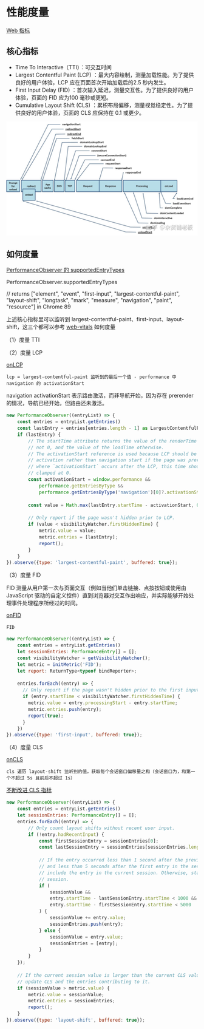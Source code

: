 # 性能度量

[Web 指标](https://web.dev/vitals/)

## 核心指标

- Time To Interactive（TTI）：可交互时间
- Largest Contentful Paint (LCP) ：最大内容绘制，测量加载性能。为了提供良好的用户体验，LCP 应在页面首次开始加载后的2.5 秒内发生。
- First Input Delay (FID) ：首次输入延迟，测量交互性。为了提供良好的用户体验，页面的 FID 应为100 毫秒或更短。
- Cumulative Layout Shift (CLS) ：累积布局偏移，测量视觉稳定性。为了提供良好的用户体验，页面的 CLS 应保持在 0.1 或更少。

![](./timing.jpeg)

## 如何度量

[PerformanceObserver 的 supportedEntryTypes](https://developer.mozilla.org/en-US/docs/Web/API/PerformanceObserver/supportedEntryTypes)

PerformanceObserver.supportedEntryTypes

// returns ["element", "event", "first-input", "largest-contentful-paint", "layout-shift", "longtask", "mark", "measure", "navigation", "paint", "resource"] in Chrome 89

上述核心指标里可以监听到 largest-contentful-paint、first-input、layout-shift，这三个都可以参考 [web-vitals](https://github.com/GoogleChrome/web-vitals) 如何度量

（1）度量 TTI


（2）度量 LCP

[onLCP](https://github.dev/GoogleChrome/web-vitals/blob/main/src/onLCP.ts)

`lcp = largest-contentful-paint 监听到的最后一个值 - performance 中 navigation 的 activationStart`

navigation activationStart 表示路由激活，而非导航开始，因为存在 prerender 的情况，导航已经开始，但路由还未激活。

```js
new PerformanceObserver((entryList) => {
    const entries = entryList.getEntries()
    const lastEntry = entries[entries.length - 1] as LargestContentfulPaint;
    if (lastEntry) {
        // The startTime attribute returns the value of the renderTime if it is
        // not 0, and the value of the loadTime otherwise.
        // The activationStart reference is used because LCP should be relative to page
        // activation rather than navigation start if the page was prerendered. But in cases
        // where `activationStart` occurs after the LCP, this time should be
        // clamped at 0.
        const activationStart = window.performance &&
            performance.getEntriesByType &&
            performance.getEntriesByType('navigation')[0]?.activationStart

        const value = Math.max(lastEntry.startTime - activationStart, 0);

        // Only report if the page wasn't hidden prior to LCP.
        if (value < visibilityWatcher.firstHiddenTime) {
            metric.value = value;
            metric.entries = [lastEntry];
            report();
        }
    }
}).observe({type: 'largest-contentful-paint', buffered: true});
```

（3）度量 FID

FID 测量从用户第一次与页面交互（例如当他们单击链接、点按按钮或使用由 JavaScript 驱动的自定义控件）直到浏览器对交互作出响应，并实际能够开始处理事件处理程序所经过的时间。

[onFID](https://github.dev/GoogleChrome/web-vitals/blob/main/src/onFID.ts)

`FID `

```js
new PerformanceObserver((entryList) => {
    const entries = entryList.getEntries()
    let sessionEntries: PerformanceEntry[] = [];
    const visibilityWatcher = getVisibilityWatcher();
    let metric = initMetric('FID');
    let report: ReturnType<typeof bindReporter>;

    entries.forEach((entry) => {
      // Only report if the page wasn't hidden prior to the first input.
      if (entry.startTime < visibilityWatcher.firstHiddenTime) {
        metric.value = entry.processingStart - entry.startTime;
        metric.entries.push(entry);
        report(true);
      }
    })
}).observe({type: 'first-input', buffered: true});
```

（4）度量 CLS

[onCLS](https://github.dev/GoogleChrome/web-vitals/blob/main/src/onCLS.ts)

`cls 遍历 layout-shift 监听到的值，获取每个会话窗口偏移量之和（会话窗口为，和第一个不超过 5s 且前后不超过 1s）`

[不断改进 CLS 指标](https://web.dev/evolving-cls/)

```js
new PerformanceObserver((entryList) => {
    const entries = entryList.getEntries()
    let sessionEntries: PerformanceEntry[] = [];
    entries.forEach((entry) => {
        // Only count layout shifts without recent user input.
        if (!entry.hadRecentInput) {
            const firstSessionEntry = sessionEntries[0];
            const lastSessionEntry = sessionEntries[sessionEntries.length - 1];

            // If the entry occurred less than 1 second after the previous entry
            // and less than 5 seconds after the first entry in the session,
            // include the entry in the current session. Otherwise, start a new
            // session.
            if (
                sessionValue &&
                entry.startTime - lastSessionEntry.startTime < 1000 &&
                entry.startTime - firstSessionEntry.startTime < 5000
            ) {
                sessionValue += entry.value;
                sessionEntries.push(entry);
            } else {
                sessionValue = entry.value;
                sessionEntries = [entry];
            }
        }
    });

    // If the current session value is larger than the current CLS value,
    // update CLS and the entries contributing to it.
    if (sessionValue > metric.value) {
        metric.value = sessionValue;
        metric.entries = sessionEntries;
        report();
    }
}).observe({type: 'layout-shift', buffered: true});
```
